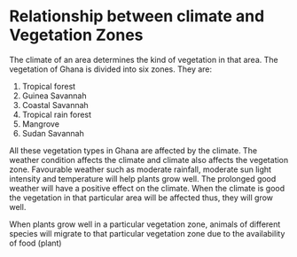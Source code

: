 # Relationship between climate and Vegetation Zones

The climate of an area determines the kind of vegetation in that area.  The vegetation of Ghana is divided into six zones.  They are:

1.	Tropical forest
2.	Guinea Savannah
3.	Coastal Savannah
4.	Tropical rain forest
5.	Mangrove
6.	Sudan Savannah


All these vegetation types in Ghana are affected by the climate.  The weather condition affects the climate and climate also affects the vegetation zone.  Favourable weather such as moderate rainfall, moderate sun light intensity and temperature will help plants grow well.  The prolonged good weather will have a positive effect on the climate. When the climate is good the vegetation in that particular area will be affected thus, they will grow well.

When plants grow well in a particular vegetation zone, animals of different species will migrate to that particular vegetation zone due to the availability of food (plant) 
